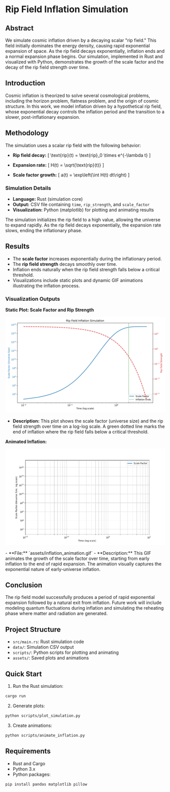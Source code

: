 # Rip Field Inflation Simulation

## Abstract

We simulate cosmic inflation driven by a decaying scalar "rip field." This field initially dominates the energy density, causing rapid exponential expansion of space. As the rip field decays exponentially, inflation ends and a normal expansion phase begins. Our simulation, implemented in Rust and visualized with Python, demonstrates the growth of the scale factor and the decay of the rip field strength over time.

## Introduction

Cosmic inflation is theorized to solve several cosmological problems, including the horizon problem, flatness problem, and the origin of cosmic structure. In this work, we model inflation driven by a hypothetical rip field, whose exponential decay controls the inflation period and the transition to a slower, post-inflationary expansion.

## Methodology

The simulation uses a scalar rip field with the following behavior:

- **Rip field decay:**
\[
\text{rip}(t) = \text{rip}_0 \times e^{-\lambda t}
\]

- **Expansion rate:**
\[
H(t) = \sqrt{\text{rip}(t)}
\]

- **Scale factor growth:**
\[
a(t) = \exp\left(\int H(t) dt\right)
\]

### Simulation Details

- **Language:** Rust (simulation core)
- **Output:** CSV file containing `time`, `rip_strength`, and `scale_factor`
- **Visualization:** Python (matplotlib) for plotting and animating results

The simulation initializes the rip field to a high value, allowing the universe to expand rapidly. As the rip field decays exponentially, the expansion rate slows, ending the inflationary phase.

## Results

- The **scale factor** increases exponentially during the inflationary period.
- The **rip field strength** decays smoothly over time.
- Inflation ends naturally when the rip field strength falls below a critical threshold.
- Visualizations include static plots and dynamic GIF animations illustrating the inflation process.

### Visualization Outputs

**Static Plot: Scale Factor and Rip Strength**

<p>
  <img src="assets/scale_factor_rip_plot_inflation_end.png" alt="Static Plot" width="600"/>
</p>

- **Description:**
  This plot shows the scale factor (universe size) and the rip field strength over time on a log-log scale. A green dotted line marks the end of inflation where the rip field falls below a critical threshold.  

**Animated Inflation:**
<p>
  <img src="assets/inflation_animation.gif" alt="Inflation Animation" width="600"/>
</p>
- **File:** `assets/inflation_animation.gif`
- **Description:**
  This GIF animates the growth of the scale factor over time, starting from early inflation to the end of rapid expansion. The animation visually captures the exponential nature of early-universe inflation.

## Conclusion

The rip field model successfully produces a period of rapid exponential expansion followed by a natural exit from inflation. Future work will include modeling quantum fluctuations during inflation and simulating the reheating phase where matter and radiation are generated.

## Project Structure

- `src/main.rs`: Rust simulation code
- `data/`: Simulation CSV output
- `scripts/`: Python scripts for plotting and animating
- `assets/`: Saved plots and animations

## Quick Start

1. Run the Rust simulation:

```bash
cargo run
```

2. Generate plots:

```bash
python scripts/plot_simulation.py
```

3. Create animations:

```bash
python scripts/animate_inflation.py
```

## Requirements

- Rust and Cargo
- Python 3.x
- Python packages:

```bash
pip install pandas matplotlib pillow
```


